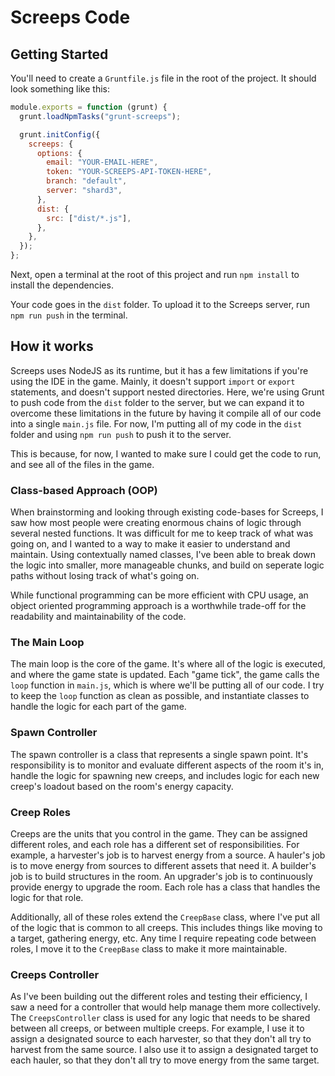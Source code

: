 # Screeps Code

## Getting Started

You'll need to create a `Gruntfile.js` file in the root of the project. It should look something like this:

```javascript
module.exports = function (grunt) {
  grunt.loadNpmTasks("grunt-screeps");

  grunt.initConfig({
    screeps: {
      options: {
        email: "YOUR-EMAIL-HERE",
        token: "YOUR-SCREEPS-API-TOKEN-HERE",
        branch: "default",
        server: "shard3",
      },
      dist: {
        src: ["dist/*.js"],
      },
    },
  });
};
```

Next, open a terminal at the root of this project and run `npm install` to install the dependencies.

Your code goes in the `dist` folder. To upload it to the Screeps server, run `npm run push` in the terminal.

## How it works

Screeps uses NodeJS as its runtime, but it has a few limitations if you're using the IDE in the game. Mainly, it doesn't support `import` or `export` statements, and doesn't support nested directories. Here, we're using Grunt to push code from the `dist` folder to the server, but we can expand it to overcome these limitations in the future by having it compile all of our code into a single `main.js` file. For now, I'm putting all of my code in the `dist` folder and using `npm run push` to push it to the server.

This is because, for now, I wanted to make sure I could get the code to run, and see all of the files in the game.

### Class-based Approach (OOP)

When brainstorming and looking through existing code-bases for Screeps, I saw how most people were creating enormous chains of logic through several nested functions. It was difficult for me to keep track of what was going on, and I wanted to a way to make it easier to understand and maintain. Using contextually named classes, I've been able to break down the logic into smaller, more manageable chunks, and build on seperate logic paths without losing track of what's going on.

While functional programming can be more efficient with CPU usage, an object oriented programming approach is a worthwhile trade-off for the readability and maintainability of the code.

### The Main Loop

The main loop is the core of the game. It's where all of the logic is executed, and where the game state is updated. Each "game tick", the game calls the `loop` function in `main.js`, which is where we'll be putting all of our code. I try to keep the `loop` function as clean as possible, and instantiate classes to handle the logic for each part of the game.

### Spawn Controller

The spawn controller is a class that represents a single spawn point. It's responsibility is to monitor and evaluate different aspects of the room it's in, handle the logic for spawning new creeps, and includes logic for each new creep's loadout based on the room's energy capacity.

### Creep Roles

Creeps are the units that you control in the game. They can be assigned different roles, and each role has a different set of responsibilities. For example, a harvester's job is to harvest energy from a source. A hauler's job is to move energy from sources to different assets that need it. A builder's job is to build structures in the room. An upgrader's job is to continuously provide energy to upgrade the room. Each role has a class that handles the logic for that role.

Additionally, all of these roles extend the `CreepBase` class, where I've put all of the logic that is common to all creeps. This includes things like moving to a target, gathering energy, etc. Any time I require repeating code between roles, I move it to the `CreepBase` class to make it more maintainable.

### Creeps Controller

As I've been building out the different roles and testing their efficiency, I saw a need for a controller that would help manage them more collectively. The `CreepsController` class is used for any logic that needs to be shared between all creeps, or between multiple creeps. For example, I use it to assign a designated source to each harvester, so that they don't all try to harvest from the same source. I also use it to assign a designated target to each hauler, so that they don't all try to move energy from the same target.
